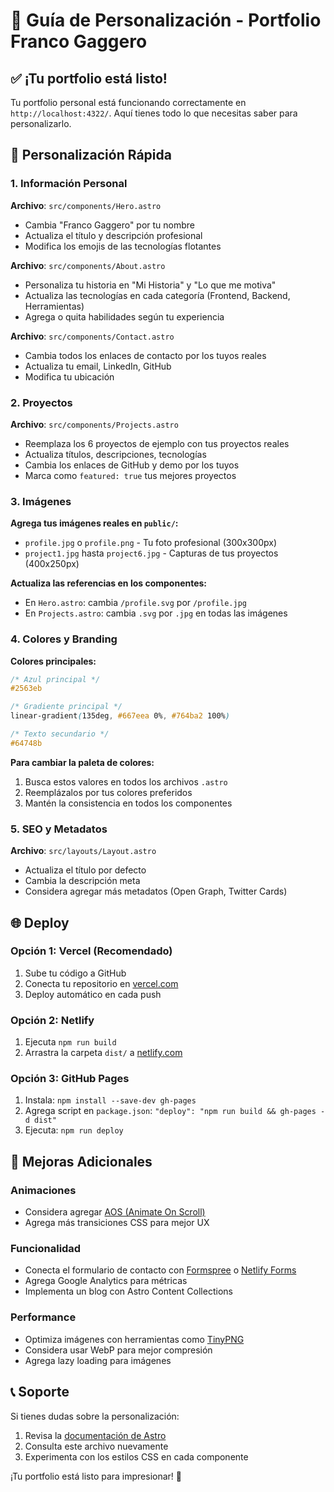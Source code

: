 # 🚀 Guía de Personalización - Portfolio Franco Gaggero

## ✅ ¡Tu portfolio está listo!

Tu portfolio personal está funcionando correctamente en `http://localhost:4322/`. Aquí tienes todo lo que necesitas saber para personalizarlo.

## 📝 Personalización Rápida

### 1. Información Personal

**Archivo**: `src/components/Hero.astro`
- Cambia "Franco Gaggero" por tu nombre
- Actualiza el título y descripción profesional
- Modifica los emojis de las tecnologías flotantes

**Archivo**: `src/components/About.astro`
- Personaliza tu historia en "Mi Historia" y "Lo que me motiva"
- Actualiza las tecnologías en cada categoría (Frontend, Backend, Herramientas)
- Agrega o quita habilidades según tu experiencia

**Archivo**: `src/components/Contact.astro`
- Cambia todos los enlaces de contacto por los tuyos reales
- Actualiza tu email, LinkedIn, GitHub
- Modifica tu ubicación

### 2. Proyectos

**Archivo**: `src/components/Projects.astro`
- Reemplaza los 6 proyectos de ejemplo con tus proyectos reales
- Actualiza títulos, descripciones, tecnologías
- Cambia los enlaces de GitHub y demo por los tuyos
- Marca como `featured: true` tus mejores proyectos

### 3. Imágenes

**Agrega tus imágenes reales en `public/`:**
- `profile.jpg` o `profile.png` - Tu foto profesional (300x300px)
- `project1.jpg` hasta `project6.jpg` - Capturas de tus proyectos (400x250px)

**Actualiza las referencias en los componentes:**
- En `Hero.astro`: cambia `/profile.svg` por `/profile.jpg`
- En `Projects.astro`: cambia `.svg` por `.jpg` en todas las imágenes

### 4. Colores y Branding

**Colores principales:**
```css
/* Azul principal */
#2563eb

/* Gradiente principal */
linear-gradient(135deg, #667eea 0%, #764ba2 100%)

/* Texto secundario */
#64748b
```

**Para cambiar la paleta de colores:**
1. Busca estos valores en todos los archivos `.astro`
2. Reemplázalos por tus colores preferidos
3. Mantén la consistencia en todos los componentes

### 5. SEO y Metadatos

**Archivo**: `src/layouts/Layout.astro`
- Actualiza el título por defecto
- Cambia la descripción meta
- Considera agregar más metadatos (Open Graph, Twitter Cards)

## 🌐 Deploy

### Opción 1: Vercel (Recomendado)
1. Sube tu código a GitHub
2. Conecta tu repositorio en [vercel.com](https://vercel.com)
3. Deploy automático en cada push

### Opción 2: Netlify
1. Ejecuta `npm run build`
2. Arrastra la carpeta `dist/` a [netlify.com](https://netlify.com)

### Opción 3: GitHub Pages
1. Instala: `npm install --save-dev gh-pages`
2. Agrega script en `package.json`: `"deploy": "npm run build && gh-pages -d dist"`
3. Ejecuta: `npm run deploy`

## 🎨 Mejoras Adicionales

### Animaciones
- Considera agregar [AOS (Animate On Scroll)](https://michalsnik.github.io/aos/)
- Agrega más transiciones CSS para mejor UX

### Funcionalidad
- Conecta el formulario de contacto con [Formspree](https://formspree.io/) o [Netlify Forms](https://www.netlify.com/products/forms/)
- Agrega Google Analytics para métricas
- Implementa un blog con Astro Content Collections

### Performance
- Optimiza imágenes con herramientas como [TinyPNG](https://tinypng.com/)
- Considera usar WebP para mejor compresión
- Agrega lazy loading para imágenes

## 📞 Soporte

Si tienes dudas sobre la personalización:
1. Revisa la [documentación de Astro](https://docs.astro.build)
2. Consulta este archivo nuevamente
3. Experimenta con los estilos CSS en cada componente

¡Tu portfolio está listo para impresionar! 🚀
